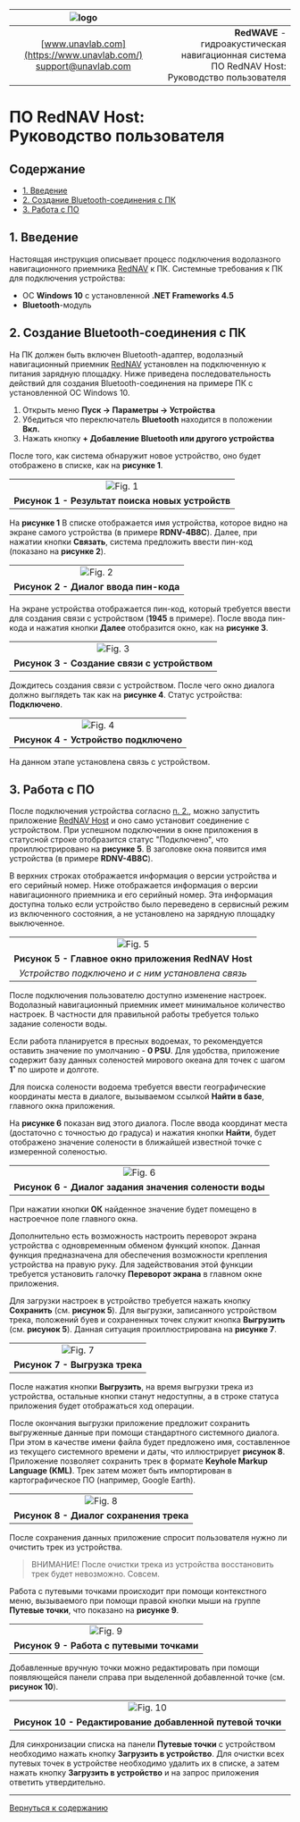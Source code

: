 | ![logo](/documentation/sm_logo.png) |  |
| :---: | ---: |
| [www.unavlab.com](https://www.unavlab.com/) <br/> [support@unavlab.com](mailto:support@unavlab.com) | **RedWAVE** - гидроакустическая навигационная система <br/> ПО RedNAV Host: Руководство пользователя |


# ПО RedNAV Host: <br/> Руководство пользователя

<div style="page-break-after: always;"></div>

## Содержание

- [1. Введение](#1-%D0%B2%D0%B2%D0%B5%D0%B4%D0%B5%D0%BD%D0%B8%D0%B5)
- [2. Создание Bluetooth-соединения с ПК](#2-%D1%81%D0%BE%D0%B7%D0%B4%D0%B0%D0%BD%D0%B8%D0%B5-bluetooth-%D1%81%D0%BE%D0%B5%D0%B4%D0%B8%D0%BD%D0%B5%D0%BD%D0%B8%D1%8F-%D1%81-%D0%BF%D0%BA)
- [3. Работа с ПО](#3-%D1%80%D0%B0%D0%B1%D0%BE%D1%82%D0%B0-%D1%81-%D0%BF%D0%BE)

<div style="page-break-after: always;"></div>

## 1. Введение
Настоящая инструкция описывает процесс подключения водолазного навигационного приемника [RedNAV](RedNAV_Specification_ru.md) к ПК.
Системные требования к ПК для подключения устройства:
- OC **Windows 10** с установленной **.NET Frameworks 4.5**
- **Bluetooth**-модуль

## 2. Создание Bluetooth-соединения с ПК
На ПК должен быть включен Bluetooth-адаптер, водолазный навигационный приемник [RedNAV](RedNAV_Specification_ru.md) установлен на подключенную к питания зарядную площадку.
Ниже приведена последовательность действий для создания Bluetooth-соединения на примере ПК с установленной ОС Windows 10.

1. Открыть меню **Пуск -> Параметры -> Устройства**
2. Убедиться что переключатель **Bluetooth** находится в положении **Вкл.**
3. Нажать кнопку **+ Добавление Bluetooth или другого устройства**

После того, как система обнаружит новое устройство, оно будет отображено в списке, как на **рисунке 1**.

| |
| :---: |
| ![Fig. 1](/documentation/rdnvhost1.png)|
| **Рисунок 1 - Результат поиска новых устройств** |

На **рисунке 1** В списке отображается имя устройства, которое видно на экране самого устройства (в примере **RDNV-4B8C**). Далее, при нажатии кнопки **Связать**, система предложить ввести пин-код (показано на **рисунке 2**).

| |
| :---: |
| ![Fig. 2](/documentation/rdnvhost2.png)|
| **Рисунок 2 - Диалог ввода пин-кода** |

На экране устройства отображается пин-код, который требуется ввести для создания связи с устройством (**1945** в примере). После ввода пин-кода и нажатия кнопки **Далее** отобразится окно, как на **рисунке 3**.

| |
| :---: |
| ![Fig. 3](/documentation/rdnvhost3.png)|
| **Рисунок 3 - Создание связи с устройством** |

Дождитесь создания связи с устройством. После чего окно диалога должно выглядеть так как на **рисунке 4**. 	Статус устройства: **Подключено**.

| |
| :---: |
| ![Fig. 4](/documentation/rdnvhost4.png)|
| **Рисунок 4 - Устройство подключено** |

На данном этапе установлена связь с устройством. 

## 3. Работа с ПО
После подключения устройства согласно [п. 2.](#2-%D1%81%D0%BE%D0%B7%D0%B4%D0%B0%D0%BD%D0%B8%D0%B5-bluetooth-%D1%81%D0%BE%D0%B5%D0%B4%D0%B8%D0%BD%D0%B5%D0%BD%D0%B8%D1%8F-%D1%81-%D0%BF%D0%BA), можно запустить приложение [RedNAV Host](https://api.github.com/repos/ucnl/RedNavHost/zipball) и оно само установит соединение с устройством. При успешном подключении в окне приложения в статусной строке отобразится статус "Подключено", что проиллюстрировано на **рисунке 5**. В заголовке окна появится имя устройства (в примере **RDNV-4B8C**).  

В верхних строках отображается информация о версии устройства и его серийный номер. Ниже отображается информация о версии навигационного приемника и его серийный номер. Эта информация доступна только если устройство было переведено в сервисный режим из включенного состояния, а не установлено на зарядную площадку выключенное.

| |
| :---: |
| ![Fig. 5](/documentation/rdnvhost5.png)|
| **Рисунок 5 - Главное окно приложения RedNAV Host** |
| _Устройство подключено и с ним установлена связь_ |

После подключения пользователю доступно изменение настроек. Водолазный навигационный приемник имеет минимальное количество настроек. 
В частности для правильной работы требуется только задание солености воды. 

Если работа планируется в пресных водоемах, то рекомендуется оставить значение по умолчанию - **0 PSU**. Для удобства, приложение содержит базу данных соленостей мирового океана для точек с шагом **1˚** по широте и долготе. 

Для поиска солености водоема требуется ввести географические координаты места в диалоге, вызываемом ссылкой **Найти в базе**, главного окна приложения. 

На **рисунке 6** показан вид этого диалога. После ввода координат места (достаточно с точностью до градуса) и нажатия кнопки **Найти**, будет отображено значение солености в ближайшей известной точке с измеренной соленостью. 

| |
| :---: |
| ![Fig. 6](/documentation/rdnvhost6.png)|
| **Рисунок 6 - Диалог задания значения солености воды** |

При нажатии кнопки **ОК** найденное значение будет помещено в настроечное поле главного окна. 

Дополнительно есть возможность настроить переворот экрана устройства с одновременным обменом функций кнопок. Данная функция предназначена для обеспечения возможности крепления устройства на правую руку. 
Для задействования этой функции требуется установить галочку **Переворот экрана** в главном окне приложения.

Для загрузки настроек в устройство требуется нажать кнопку **Сохранить** (см. **рисунок 5**).
Для выгрузки, записанного устройством трека, положений буев и сохраненных точек служит кнопка **Выгрузить** (см. **рисунок 5**). 
Данная ситуация проиллюстрирована на **рисунке 7**.

| |
| :---: |
| ![Fig. 7](/documentation/rdnvhost7.png)|
| **Рисунок 7 - Выгрузка трека** |

После нажатия кнопки **Выгрузить**, на время выгрузки трека из устройства, остальные кнопки станут недоступны, а в строке статуса приложения будет отображаться ход операции.

После окончания выгрузки приложение предложит сохранить выгруженные данные при помощи стандартного системного диалога. При этом в качестве имени файла будет предложено имя, составленное из текущего системного времени и даты, что иллюстрирует **рисунок 8**.
Приложение позволяет сохранить трек в формате **Keyhole Markup Language (KML)**. Трек затем может быть импортирован в картографическое ПО (например, Google Earth).

| |
| :---: |
| ![Fig. 8](/documentation/rdnvhost8.png)|
| **Рисунок 8 - Диалог сохранения трека** | 

После сохранения данных приложение спросит пользователя нужно ли очистить трек из устройства. 

> ВНИМАНИЕ! После очистки трека из устройства восстановить трек будет невозможно. Совсем.

Работа с путевыми точками происходит при помощи контекстного меню, вызываемого при помощи правой кнопки мыши на группе **Путевые точки**, что показано на **рисунке 9**.

| |
| :---: |
| ![Fig. 9](/documentation/rdnvhost9.png)|
| **Рисунок 9 - Работа с путевыми точками** |

Добавленные вручную точки можно редактировать при помощи появляющейся панели справа при выделенной добавленной точке (см. **рисунок 10**).

| |
| :---: |
| ![Fig. 10](/documentation/rdnvhost10.png)|
| **Рисунок 10 - Редактирование добавленной путевой точки** |

Для синхронизации списка на панели **Путевые точки** с устройством необходимо нажать кнопку **Загрузить в устройство**. Для очистки всех путевых точек в устройстве необходимо удалить их в списке, а затем нажать кнопку **Загрузить в устройство** и на запрос приложения ответить утвердительно.

______________
[Вернуться к содержанию](#%D1%81%D0%BE%D0%B4%D0%B5%D1%80%D0%B6%D0%B0%D0%BD%D0%B8%D0%B5)
 



